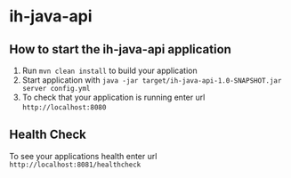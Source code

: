 # ih-java-api

How to start the ih-java-api application
---

1. Run `mvn clean install` to build your application
1. Start application with `java -jar target/ih-java-api-1.0-SNAPSHOT.jar server config.yml`
1. To check that your application is running enter url `http://localhost:8080`

Health Check
---

To see your applications health enter url `http://localhost:8081/healthcheck`
